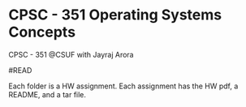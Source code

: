# CPSC - 351 Operating Systems Concepts

CPSC - 351 @CSUF with Jayraj Arora

#READ

Each folder is a HW assignment. Each assignment has the HW pdf, a README, and a tar file.

